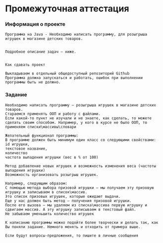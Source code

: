 # Промежуточная аттестация
    
### Информация о проекте
    
    Программа на Java - Необходимо написать программу, для розыгрыша игрушек в магазине детских товаров.
    
    
    Подробное описание задач – ниже.
    
    
    Как сдавать проект
    
    Выкладываем в отдельный общедоступный репозиторий Github
    Программа должна запускаться и работать, ошибок при выполнении программы быть не должно.
    
    
    
### Задание
    
    Необходимо написать программу – розыгрыша игрушек в магазине детских товаров.
    Стараемся применять ООП и работу с файлами.
    Если какой-то пункт не изучали и не знаете, как сделать, то можете сделать своим способом. Например, у кого в курсе не было ООП, то применяем списки\массивы\словари
    
    Желательный функционал программы:
    В программе должен быть минимум один класс со следующими свойствами:
    id игрушки,
    текстовое название,
    количество
    частота выпадения игрушки (вес в % от 100)
    
    Метод добавление новых игрушек и возможность изменения веса (частоты выпадения игрушки)
    Возможность организовать розыгрыш игрушек.
    
    Например, следующим образом:
    С помощью метода выбора призовой игрушки – мы получаем эту призовую игрушку и записываем в список\массив.
    Это список призовых игрушек, которые ожидают выдачи.
    Еще у нас должен быть метод – получения призовой игрушки.
    После его вызова – мы удаляем из списка\массива первую игрушку и сдвигаем массив. А эту игрушку записываем в текстовый файл.
    Не забываем уменьшить количество игрушек
    
    К написанию программы можно подойти более творчески и делать так, как Вы поняли задание. Немного менять и отходить от примера выше.
    
    Если будут вопросы-предложения, то пишите в личные сообщения
